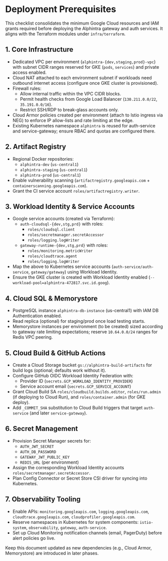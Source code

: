 # Deployment Prerequisites

This checklist consolidates the minimum Google Cloud resources and IAM grants required before deploying the Alphintra gateway and auth services. It aligns with the Terraform modules under `infra/terraform`.

## 1. Core Infrastructure

- Dedicated VPC per environment (`alphintra-{dev,staging,prod}-vpc`) with subnet CIDR ranges reserved for GKE (`pods`, `services`) and private access enabled.
- Cloud NAT attached to each environment subnet if workloads need outbound internet access (configure once GKE cluster is provisioned).
- Firewall rules:
  - Allow internal traffic within the VPC CIDR blocks.
  - Permit health checks from Google Load Balancer (`130.211.0.0/22`, `35.191.0.0/16`).
  - Restrict SSH/RDP to break-glass accounts only.
- Cloud Armor policies created per environment (attach to Istio ingress via NEG) to enforce IP allow-lists and rate limiting at the edge.
- Existing Kubernetes namespace `alphintra` is reused for auth-service and service-gateway; ensure RBAC and quotas are configured there.

## 2. Artifact Registry

- Regional Docker repositories:
  - `alphintra-dev` (`us-central1`)
  - `alphintra-staging` (`us-central1`)
  - `alphintra-prod` (`us-central1`)
- Enable vulnerability scanning (`artifactregistry.googleapis.com` + `containerscanning.googleapis.com`).
- Grant the CI service account `roles/artifactregistry.writer`.

## 3. Workload Identity & Service Accounts

- Google service accounts (created via Terraform):
  - `auth-cloudsql-{dev,stg,prd}` with roles:
    - `roles/cloudsql.client`
    - `roles/secretmanager.secretAccessor`
    - `roles/logging.logWriter`
  - `gateway-runtime-{dev,stg,prd}` with roles:
    - `roles/monitoring.metricWriter`
    - `roles/cloudtrace.agent`
    - `roles/logging.logWriter`
- Map the above to Kubernetes service accounts (`auth-service/auth-service`, `gateway/gateway`) using Workload Identity.
- Ensure the GKE cluster is created with Workload Identity enabled (`--workload-pool=alphintra-472817.svc.id.goog`).

## 4. Cloud SQL & Memorystore

- PostgreSQL instance `alphintra-db-instance` (us-central1) with IAM DB Authentication enabled.
- Read replica (optional) for staging/prod once load testing starts.
- Memorystore instances per environment (to be created) sized according to gateway rate limiting expectations; reserve `10.64.0.0/24` ranges for Redis VPC peering.

## 5. Cloud Build & GitHub Actions

- Create a Cloud Storage bucket `gs://alphintra-build-artifacts` for build logs (optional; defaults work without it).
- Configure GitHub OIDC Workload Identity Federation with:
  - Provider ID (`secrets.GCP_WORKLOAD_IDENTITY_PROVIDER`)
  - Service account email (`secrets.GCP_SERVICE_ACCOUNT`)
- Grant Cloud Build SA `roles/cloudbuild.builds.editor`, `roles/run.admin` (if deploying to Cloud Run), and `roles/container.admin` (for GKE deploy).
- Add `_COMMIT_SHA` substitution to Cloud Build triggers that target `auth-service` (and later `service-gateway`).

## 6. Secret Management

- Provision Secret Manager secrets for:
  - `AUTH_JWT_SECRET`
  - `AUTH_DB_PASSWORD`
  - `GATEWAY_JWT_PUBLIC_KEY`
  - `REDIS_URL` (per environment)
- Assign the corresponding Workload Identity accounts `roles/secretmanager.secretAccessor`.
- Plan Config Connector or Secret Store CSI driver for syncing into Kubernetes.

## 7. Observability Tooling

- Enable APIs: `monitoring.googleapis.com`, `logging.googleapis.com`, `cloudtrace.googleapis.com`, `cloudprofiler.googleapis.com`.
- Reserve namespaces in Kubernetes for system components: `istio-system`, `observability`, `gateway`, `auth-service`.
- Set up Cloud Monitoring notification channels (email, PagerDuty) before alert policies go live.

Keep this document updated as new dependencies (e.g., Cloud Armor, Memorystore) are introduced in later phases.

